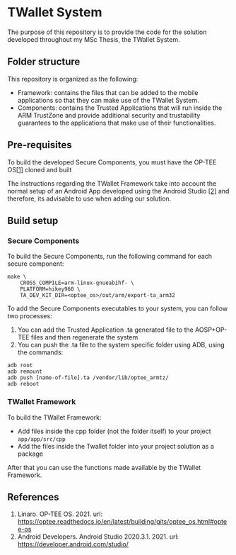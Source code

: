 # TWallet System

The purpose of this repository is to provide the code for the solution developed throughout my MSc Thesis, the TWallet System.

## Folder structure

This repository is organized as the following:

- Framework: contains the files that can be added to the mobile applications so that they can make use of the TWallet System.
- Components: contains the Trusted Applications that will run inside the ARM TrustZone and provide additional security and trustability guarantees to the applications that make use of their functionalities.

## Pre-requisites

To build the developed Secure Components, you must have the OP-TEE OS[[1]](#references) cloned and built

The instructions regarding the TWallet Framework take into account the normal setup of an Android App developed using the Android Studio [[2]](#references) and therefore, its advisable to use when adding our solution.

## Build setup
### Secure Components

To build the Secure Components, run the following command for each secure component:
```
make \
    CROSS_COMPILE=arm-linux-gnueabihf- \
    PLATFORM=hikey960 \
    TA_DEV_KIT_DIR=<optee_os>/out/arm/export-ta_arm32
```

To add the Secure Components executables to your system, you can follow two processes:
1. You can add the Trusted Application .ta generated file to the AOSP+OP-TEE files and then regenerate the system
2. You can push the .ta file to the system specific folder using ADB, using the commands:
```
adb root
adb remount
adb push [name-of-file].ta /vendor/lib/optee_armtz/
adb reboot
```

### TWallet Framework

To build the TWallet Framework:
 - Add files inside the cpp folder (not the folder itself) to your project `app/app/src/cpp`
 - Add the files inside the Twallet folder into your project solution as a package

After that you can use the functions made available by the TWallet Framework.

## References

1. Linaro. OP-TEE OS. 2021. url: https://optee.readthedocs.io/en/latest/building/gits/optee_os.html#optee-os
2. Android Developers. Android Studio 2020.3.1. 2021. url: https://developer.android.com/studio/